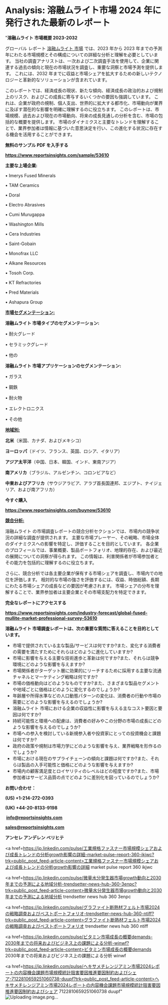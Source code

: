 # Analysis: 溶融ムライト市場 2024 年に発行された最新のレポート

"<strong>溶融ムライト 市場概要 2023-2032</strong>

グローバル レポート <a href=https://www.reportsinsights.com/sample/53610>溶融ムライト 市場</a> では、2023 年から 2023 年までの予測年にわたる市場規模とその構成についての詳細な分析と理解を必要としています。 当社の調査アナリストは、一次および二次調査手法を使用して、企業に関連する過去の傾向と現在の市場状況を調査し、重要な洞察と市場予測を提供します。 これには、2032 年までに収益と市場シェアを拡大​​するための新しいテクノロジーと革新的なソリューションが含まれています。

このレポートでは、経済成長の現状、新たな傾向、経済成長の政治的および規制上のリスク、およびこの成長に寄与するいくつかの要因も強調しています。 これは、企業が政府の規制、個人支出、世界的に拡大する都市化、市場動向が業界に及ぼす潜在的な影響を明確に理解するのに役立ちます。 このレポートは、市場規模、過去および現在の市場動向、将来の成長見通しの分析を含む、市場の包括的な概要を提供します。 市場のダイナミクスと主要なトレンドを理解することで、業界参加者は情報に基づいた意思決定を行い、この進化する状況に存在する機会を活用することができます。

<strong><b>無料のサンプル PDF を入手する</b></strong>

<a href=https://www.reportsinsights.com/sample/53610><strong><u>https://www.reportsinsights.com/sample/53610</u></strong></a>

<strong>主要な上場企業:</strong>

• Imerys Fused Minerals

• TAM Ceramics

• Doral

• Electro Abrasives

• Cumi Murugappa

• Washington Mills

• Cera Industries

• Saint-Gobain

• Monofrax LLC

• Alkane Resources

• Tosoh Corp.

• KT Refractories

• Pred Materials

• Ashapura Group

<strong><u>市場セグメンテーション</u></strong><strong><u>:</u></strong>

<strong>溶融ムライト 市場タイプのセグメンテーション:</strong>

• 耐火グレード

• セラミックグレード

• 他の

<strong>溶融ムライト 市場アプリケーションのセグメンテーション:</strong>

• ガラス

• 鋼鉄

• 耐火物

• エレクトロニクス

• その他

<strong><u>地域別</u></strong><strong><u>:</u></strong>

<strong>北米</strong>（米国、カナダ、およびメキシコ）

<strong>ヨーロッパ</strong>（ドイツ、フランス、英国、ロシア、イタリア）

<strong>アジア太平洋</strong>（中国、日本、韓国、インド、東南アジア）

<strong>南アメリカ</strong>（ブラジル、アルゼンチン、コロンビアなど）

<strong>中東およびアフリカ</strong>（サウジアラビア、アラブ首長国連邦、エジプト、ナイジェリア、および南アフリカ）

<strong>今すぐ購入</strong>

<a href=https://www.reportsinsights.com/buynow/53610><strong><u>https://www.reportsinsights.com/buynow/53610</u></strong></a>

<strong><u>競合分析:</u></strong>

溶融ムライト の市場調査レポートの競合分析セクションでは、市場内の競争状況の詳細な調査が提供されます。 主要な市場プレーヤー、その戦略、市場全体のダイナミクスへの影響を特定し、評価することを目的としています。 各企業のプロフィールでは、事業概要、製品ポートフォリオ、地理的存在、および最近の展開についての洞察が得られます。 この情報は、利害関係者が市場参加者とその能力を包括的に理解するのに役立ちます。

さらに、競合分析では各主要企業が保有する市場シェアを調査し、市場内での地位を評価します。 相対的な市場の強さを評価するには、収益、時価総額、長期にわたる市場シェアの成長などの要因が考慮されます。 市場シェアの分布を理解することで、業界参加者は主要企業とその市場支配力を特定できます。

<strong>完全なレポートにアクセスする</strong>

<a href=https://www.reportsinsights.com/industry-forecast/global-fused-mullite-market-professional-survey-53610><strong><u><b>https://www.reportsinsights.com/industry-forecast/global-fused-mullite-market-professional-survey-53610</b></u></strong></a>

<strong><b>溶融ムライト 市場調査レポートは、次の重要な質問に答えることを目的としています。</b></strong>
<ul>
  <li>市場で提供されている主な製品/サービスは何ですか?また、変化する消費者の需要を満たすためにそれらはどのように進化していますか?</li>
  <li>市場に影響を与える主要な技術進歩と革新は何ですか?また、それらは競争環境にどのような影響を与えますか?</li>
  <li>市場関係者がターゲット層に効果的にリーチするために採用する主要な流通チャネルとマーケティング戦略は何ですか?</li>
  <li>市場の価格動向はどのようなものですか?また、さまざまな製品セグメントや地域ごとに価格はどのように変化するのでしょうか?</li>
  <li>年齢層や所得水準などの人口動態パターンの変化は、消費者の行動や市場の需要にどのような影響を与えるのでしょうか?</li>
  <li>溶融ムライト 市場における企業の収益性に影響を与える主なコスト要因と要因は何ですか?</li>
  <li>持続可能性と環境への配慮は、消費者の好みやこの分野の市場の成長にどのような影響を与えるのでしょうか?</li>
  <li>市場への参入を検討している新規参入者や投資家にとっての投資機会と課題は何ですか?</li>
  <li>政府の政策や規制は市場力学にどのような影響を与え、業界戦略を形作るのでしょうか?</li>
  <li>市場における現在のサプライチェーンの傾向と課題は何ですか?また、それらは製品の入手可能性と価格にどのような影響を与えますか?</li>
  <li>市場内の顧客満足度とロイヤリティのレベルはどの程度ですか?また、市場参加者はサービス品質の点でどのように差別化を図っているのでしょうか?</li>
</ul>
<strong>お問い合わせ：</strong>

<strong>(US) +1-214-272-0393</strong>

<strong>(UK) +44-20-8133-9198</strong>

<strong> </strong><a href=info@reportsinsights.com><strong><u>info@reportsinsights.com</u></strong></a>

<a href=sales@reportsinsights.com><strong><u>sales@reportsinsights.com</u></strong></a>

<strong>アンセレ アンデレン ベリヒテ</strong>

<a href=https://jp.linkedin.com/pulse/工業規格ファスナー市場規模シェアおよび成長トレンドの分析growth影響の詳細-market-pulse-report-360-ikjwc?trk=public_post_feed-article-content>工業規格ファスナー市場規模シェアおよび成長トレンドの分析growth影響の詳細 market pulse report 360 ikjwc</a>

<a href=https://jp.linkedin.com/pulse/微量水分発生器市場growth動向と2030年までの予測による地域分析-trendsetter-news-hub-360-3enpc?trk=public_post_feed-article-content>微量水分発生器市場growth動向と2030年までの予測による地域分析 trendsetter news hub 360 3enpc</a>

<a href=https://jp.linkedin.com/pulse/グラファイト断熱材フェルト市場2024の戦略調査およびベストポートフォリオ-trendsetter-news-hub-360-ntiff?trk=public_post_feed-article-content>グラファイト断熱材フェルト市場2024の戦略調査およびベストポートフォリオ trendsetter news hub 360 ntiff</a>

<a href=https://jp.linkedin.com/pulse/ビタミン市場成長の概要demands-2030年までの将来およびビジネス上の課題による分析-winwf?trk=public_post_feed-article-content>ビタミン市場成長の概要demands 2030年までの将来およびビジネス上の課題による分析 winwf</a>

<a href=https://jp.linkedin.com/pulse/ヘキサメチレンジアミン市場2024レポートの内容機会課題市場規模統計阻害要因推進要因制約およびシェア-7122810659251060738-duupf?trk=public_post_feed-article-content>ヘキサメチレンジアミン市場2024レポートの内容機会課題市場規模統計阻害要因推進要因制約およびシェア 7122810659251060738 duupf</a>"
![Uploading image.png…]()
